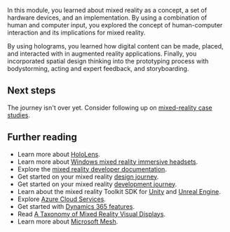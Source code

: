 In this module, you learned about mixed reality as a concept, a set of hardware devices, and an implementation. By using a combination of human and computer input, you explored the concept of human-computer interaction and its implications for mixed reality.

By using holograms, you learned how digital content can be made, placed, and interacted with in augmented reality applications. Finally, you incorporated spatial design thinking into the prototyping process with bodystorming, acting and expert feedback, and storyboarding.

## Next steps

The journey isn't over yet. Consider following up on [mixed-reality case studies](https://learn.microsoft.com/windows/mixed-reality/discover/case-studies-overview).

## Further reading

- Learn more about [HoloLens](/hololens/).
- Learn more about [Windows mixed reality immersive headsets](/windows/mixed-reality/enthusiast-guide/).
- Explore the [mixed reality developer documentation](/windows/mixed-reality/?utm_source=developermscom).
- Get started on your mixed reality [design journey](/windows/mixed-reality/design/design).
- Get started on your mixed reality [development journey](/windows/mixed-reality/develop/development?tabs=unity).
- Learn about the mixed reality Toolkit SDK for [Unity](https://github.com/MixedRealityToolkit/MixedRealityToolkit-Unity) and [Unreal Engine](https://github.com/microsoft/MixedReality-UXTools-Unreal).
- Explore [Azure Cloud Services](/windows/mixed-reality/develop/mixed-reality-cloud-services).
- Get started with [Dynamics 365 features](/dynamics365/mixed-reality).
- Read [A Taxonomy of Mixed Reality Visual Displays](https://search.ieice.org/bin/summary.php?id=e77-d_12_1321).
- Learn more about [Microsoft Mesh](/mesh/).